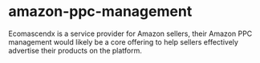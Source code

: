 # amazon-ppc-management
Ecomascendx is a service provider for Amazon sellers, their Amazon PPC management  would likely be a core offering to help sellers effectively advertise their products on the platform.
